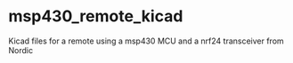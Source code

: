 msp430_remote_kicad
===================

Kicad files for a remote using a msp430 MCU and a nrf24 transceiver from Nordic
